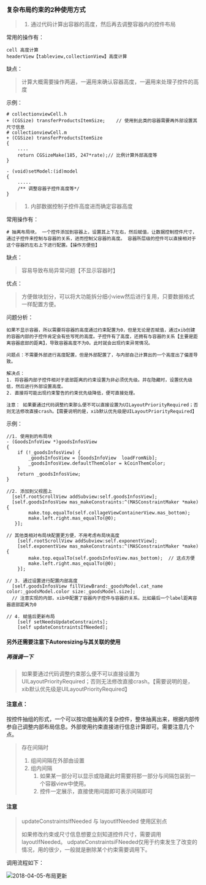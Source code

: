 

### 复杂布局约束的2种使用方式

> 1. 通过代码计算出容器的高度，然后再去调整容器内的控件布局

常用的操作有：

```
cell 高度计算   
headerView【tableview,collectionView】高度计算 
```

缺点：

>  计算大概需要操作两遍，一遍用来确认容器高度，一遍用来处理子控件的高度



示例：

```
# collectionviewCell.h
+ (CGSize) transferProductsItemSize;	// 使用到此类的容器需要再外部设置其尺寸信息
# collectionviewCell.m
+ (CGSize) transferProductsItemSize
{
	....
    return CGSizeMake(185, 247*rate);// 比例计算外部高度等
}

- (void)setModel:(id)model
{
    .....
    /** 调整容器子控件高度等*/
}
```



> 1. 内部数据控制子控件高度进而确定容器高度

常用操作有：

```
# 抽离布局块， 一个控件添加到容器上，设置其上下左右，然后赋值，让数据控制控件尺寸，通过子控件来控制与容器的关系，进而控制父容器的高度。 容器所层级的控件可以直接相对于这个容器的左右上下进行配置。【操作方便些】
```

缺点：

>  容易导致布局异常问题【不显示容器时】

优点：

>  方便做块划分，可以将大功能拆分细小view然后进行复用，只要数据格式一样配置方便。

问题分析：

```
如果不显示容器，所以需要将容器的高度通过约束配置为0，但是无论是否赋值，通过xib创建的容器内部的子控件肯定会有些写死的高度。子控件有了高度，还拥有与容器的关系【主要是距离容器底部的距离】，导致容器高度不为0。此时就会出现约束异常情况。

问题点：不需要外部进行高度配置，但是外部配置了，与内部自己计算出的一个高度出了偏差导致。

解决点：
1. 将容器内部子控件相对于底部距离的约束设置为非必须优先级。并在隐藏时，设置优先级低，然后进行外部设置高度。
2. 直接将可能出现约束警告的约束优先级降低，便可直接处理。

注意： 如果要通过代码调整约束那么便不可以直接设置为UILayoutPriorityRequired；否则无法修改直接crash。【需要说明的是，xib默认优先级是UILayoutPriorityRequired】
```

示例：

```
//1. 使用到的布局块
- (GoodsInfoView *)goodsInfosView
{
    if (!_goodsInfosView) {
        _goodsInfosView = [GoodsInfoView  loadFromNib];
        _goodsInfosView.defaultThemColor = kCoinThemColor;
    }
    return _goodsInfosView;
}

//2. 添加到父视图上
  [self.rootScrollView addSubview:self.goodsInfosView];
  [self.goodsInfosView mas_makeConstraints:^(MASConstraintMaker *make) {
        make.top.equalTo(self.collageViewContainerView.mas_bottom);
        make.left.right.mas_equalTo(@0);
   }];

// 其他类相对布局块配置更方便，不用考虑布局块高度
    [self.rootScrollView addSubview:self.exponentView];
    [self.exponentView mas_makeConstraints:^(MASConstraintMaker *make) {
        make.top.equalTo(self.goodsInfosView.mas_bottom);  // 这点方便
        make.left.right.mas_equalTo(@0);
    }];
    
// 3. 通过设置进行配置内部高度
  [self.goodsInfosView fillViewBrand:_goodsModel.cat_name color:_goodsModel.color size:_goodsModel.size];
  // 注意实现的内部，xib中配置了容器内子控件与容器的关系。比如最后一个label距离容器底部距离为0 
  
// 4. 赋值后更新布局
    [self setNeedsUpdateConstraints];
    [self updateConstraintsIfNeeded];
```



#### 另外还需要注意下Autoresizing与其关联的使用



##### 再强调一下

>如果要通过代码调整约束那么便不可以直接设置为UILayoutPriorityRequired；否则无法修改直接crash。【需要说明的是，xib默认优先级是UILayoutPriorityRequired】



#### 注意点：

按控件抽组的形式，一个可以按功能抽离的复杂控件，整体抽离出来，根据内部传参自己调整内部布局信息。外部使用约束直接进行信息计算即可。需要注意几个点。

> 存在间隔时
>
> 1. 组间间隔在外部由设置
> 2. 组内间隔
>    1. 如果某一部分可以显示或隐藏此时需要将那一部分与间隔包装到一个容器view中使用。
>    2. 控件一定展示，直接使用间距即可表示间隔即可



#### 注意

> updateConstraintsIfNeeded 与 layoutIfNeeded 使用区别点
>
> 如果修改约束或尺寸信息想要立刻知道控件尺寸，需要调用layoutIfNeeded。 udpateConstraintsiFNeeded仅用于约束发生了改变的情况，用的很少，一般就是删除某个约束需要调用下。

调用流程如下：

![2018-04-05-布局更新](https://linfengwenyou.github.io/images/2018-04-05-布局更新.png)